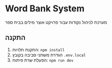 # Word Bank System
מערכת לניהול נקודות עבור פרויקט אוצר מילים בבית ספר

## התקנה
1. התקנת תלויות: `npm install`
2. הגדרת משתני סביבה בקובץ `.env.local`
3. הפעלת שרת פיתוח: `npm run dev`
